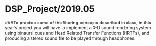 # DSP_Project/2019.05

###To practice some of the filtering concepts described in class, in this year’s project you will have to implement a 3-D sound rendering system using binaural cues and Head Related Transfer Functions (HRTFs), and producing a stereo sound file to be played through headphones. 
